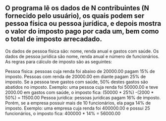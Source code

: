 O programa lê os dados de N contribuintes (N fornecido pelo usuário), os quais 
podem ser pessoa física ou pessoa jurídica, e depois mostra o valor do imposto pago por cada um, 
bem como o total de imposto arrecadado. 
-
Os dados de pessoa física são: nome, renda anual e gastos com saúde. Os dados de pessoa jurídica 
são nome, renda anual e número de funcionários. As regras para cálculo de imposto são as 
seguintes:

Pessoa física: pessoas cuja renda foi abaixo de 20000.00 pagam 15% de imposto. Pessoas com 
renda de 20000.00 em diante pagam 25% de imposto. Se a pessoa teve gastos com saúde, 50% 
destes gastos são abatidos no imposto. 
Exemplo: uma pessoa cuja renda foi 50000.00 e teve 2000.00 em gastos com saúde, o imposto 
fica: (50000 * 25%) -(2000 * 50%) = 11500.00
 Pessoa jurídica: pessoas jurídicas pagam 16% de imposto. Porém, se a empresa possuir mais de 10 
funcionários, ela paga 14% de imposto. 
Exemplo: uma  empresa  cuja  renda foi 400000.00 e possui 25 funcionários, o imposto fica: 
400000 * 14% = 56000.00
